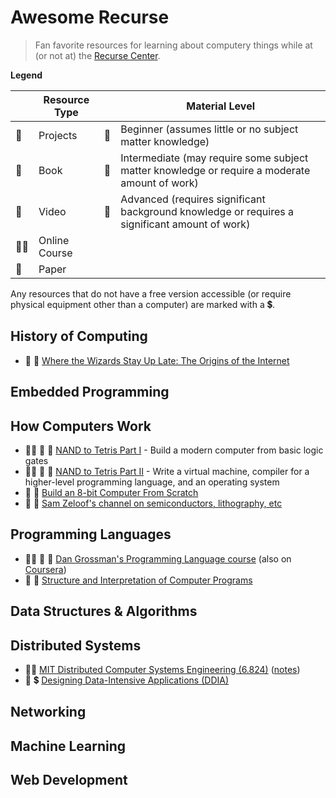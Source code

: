 # Awesome Recurse
> Fan favorite resources for learning about computery things while at (or not at) the [Recurse Center](recurse.com/).

**Legend**

|   | Resource Type | | Material Level |
| - | - | - | - |
| :hammer: | Projects | :turtle: | Beginner (assumes little or no subject matter knowledge) |
| :book: | Book       | :rabbit2: | Intermediate (may require some subject matter knowledge or require a moderate amount of work) |
| :movie_camera: | Video | :racehorse: | Advanced (requires significant background knowledge or requires a significant amount of work) |
| :teacher: | Online Course | | |
| :page_facing_up: | Paper | | |

Any resources that do not have a free version accessible (or require physical equipment other than a computer) are marked with a :heavy_dollar_sign:.

## History of Computing
- :book: :turtle: [Where the Wizards Stay Up Late: The Origins of the Internet](https://www.simonandschuster.com/books/Where-Wizards-Stay-Up-Late/Katie-Hafner/9780684832678)

## Embedded Programming


## How Computers Work

- :teacher: :hammer: :turtle: [NAND to Tetris Part I](https://www.coursera.org/learn/build-a-computer) - Build a modern computer from basic logic gates
- :teacher: :hammer: :rabbit2: [NAND to Tetris Part II](https://www.coursera.org/learn/nand2tetris2) - Write a virtual machine, compiler for a higher-level programming language, and an operating system
- :movie_camera: :hammer: [Build an 8-bit Computer From Scratch](https://eater.net/8bit)
- :movie_camera: :rabbit2: [Sam Zeloof's channel on semiconductors, lithography, etc](https://www.youtube.com/c/SamZeloof/videos)

## Programming Languages

- :teacher: :hammer: :rabbit2: [Dan Grossman's Programming Language course](https://courses.cs.washington.edu/courses/cse341/19sp/#all) (also on [Coursera](https://www.coursera.org/learn/programming-languages))
- :book: :turtle: [Structure and Interpretation of Computer Programs](https://web.mit.edu/alexmv/6.037/sicp.pdf)


## Data Structures & Algorithms


## Distributed Systems

- :teacher: [MIT Distributed Computer Systems Engineering (6.824)](https://ocw.mit.edu/courses/electrical-engineering-and-computer-science/6-824-distributed-computer-systems-engineering-spring-2006/) ([notes](https://timilearning.com/tags/mit-6.824/))
- :book: :heavy_dollar_sign: [Designing Data-Intensive Applications (DDIA)](https://dataintensive.net/)

## Networking

## Machine Learning

## Web Development
